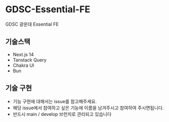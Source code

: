 # GDSC-Essential-FE

GDSC 광운대 Essential FE

## 기술스택

- Next.js 14
- Tanstack Query
- Chakra UI
- Bun

## 기술 구현

- 기능 구현에 대해서는 issue를 참고해주세요.
- 해당 issue에서 참여하고 싶은 기능에 이름을 남겨주시고 참여하여 주시면됩니다.
- 반드시 main / develop 브런치로 관리되고 있습니다
